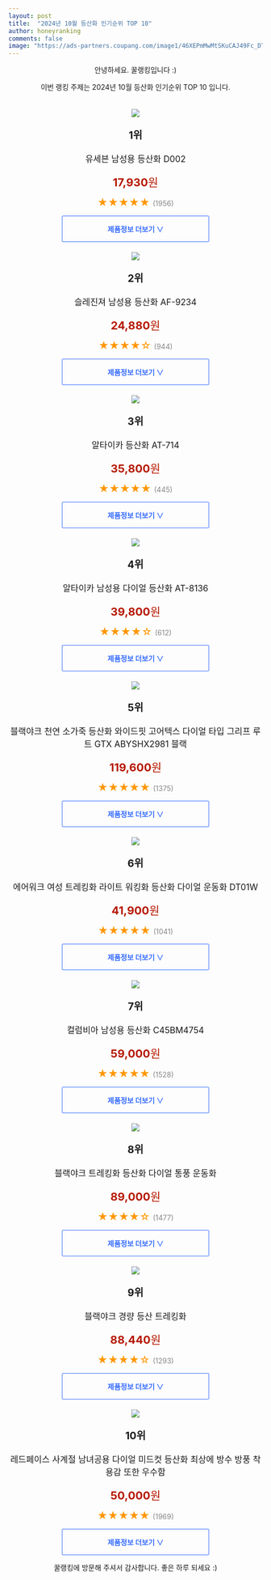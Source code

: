 ```yaml
---
layout: post
title:  "2024년 10월 등산화 인기순위 TOP 10"
author: honeyranking
comments: false
image: "https://ads-partners.coupang.com/image1/46XEPmMwMtSKuCAJ49Fc_DTfx4bYSCawEyXQi8ZMBZPO5hP1uSVYRw9828IQL02fEPaHVcu6LzAC0hsRg4PP9gTyybP2P4tWdhpH9axbRn_YSuQAbWHQWbaWkih2z20CGeNX5b3P1VLnXtD09uez1Yki9O71SUyV0vy1aeRosiFuaOKeNbAJCjnr2xnb5nNJvHojqlVNGYEXTpPISSGi_VHnMkoGzLwgM0Hl1wao5CQEXWazxlEIH5BdEyWgoXXW0yLFNtVjG3S4zM2MUuKJCpRTDsR-riGMARqp"
---
```

<p style="text-align: center;">안녕하세요. 꿀랭킹입니다 :)</p>
<p style="text-align: center;">이번 랭킹 주제는 2024년 10월 등산화 인기순위 TOP 10 입니다.</p><center><img src="https://ads-partners.coupang.com/image1/46XEPmMwMtSKuCAJ49Fc_DTfx4bYSCawEyXQi8ZMBZPO5hP1uSVYRw9828IQL02fEPaHVcu6LzAC0hsRg4PP9gTyybP2P4tWdhpH9axbRn_YSuQAbWHQWbaWkih2z20CGeNX5b3P1VLnXtD09uez1Yki9O71SUyV0vy1aeRosiFuaOKeNbAJCjnr2xnb5nNJvHojqlVNGYEXTpPISSGi_VHnMkoGzLwgM0Hl1wao5CQEXWazxlEIH5BdEyWgoXXW0yLFNtVjG3S4zM2MUuKJCpRTDsR-riGMARqp" style="margin-top:20px" /></center><p style="text-align: center; font-size: 20px"><b>1위</b></p><p style="text-align: center; font-size: 17px">유세븐 남성용 등산화 D002</p><p style="text-align: center;"><span style="color: #b61800; font-size: 22px;"><b>17,930</b>원</span></p><p style="text-align: center;"><span style="color: #ff9600; font-size: 20px;">★★★★★ </span><span style="color: #878787;">(1956)</span></p><center><a href="https://link.coupang.com/re/AFFSDP?lptag=AF3899140&subid=honeyrank&pageKey=6928467&itemId=30684775&vendorItemId=4572738648&traceid=V0-153-1805b6c98b102800&requestid=20241010090000944147845600&token=31850C%7CGM"><div style="font-size: 14px; display: inline-block; padding: 15px 90px; color: #346aff; border-radius: 2px; border: 1px solid #346aff; cursor: pointer;"><b>제품정보 더보기 &or;</b></div></a></center><center><img src="https://ads-partners.coupang.com/image1/JOg2-MyLrNLWzIWaJNoPr_jsPARHK0efkzTMsdVkYJU4S71gqT9qc1rlE9JeX3jl8v8JGWib7y2faSteqP23HoHkxsWndoBmq7D8DMG-2vg3WjiPMwUwQ6qNDdlwiKTCKJ4FW-X0EElsQPZ32bLDZH2yg_9NefBfs91XqJ5VQip2YRvYfrsPV0hzL1MfkVoBuAINdeFoLkDarsHMGo9hfvNbNoeLBBpOg83KB6YaJKO6mGeEeIhN-mOQyz7vxRD4uPjjAgqtaw2xoy5Mwfuzx3iRLF0BFlYgsTVIPDLksMkoqy0ZwO-tNEOu" style="margin-top:20px" /></center><p style="text-align: center; font-size: 20px"><b>2위</b></p><p style="text-align: center; font-size: 17px">슬레진져 남성용 등산화 AF-9234</p><p style="text-align: center;"><span style="color: #b61800; font-size: 22px;"><b>24,880</b>원</span></p><p style="text-align: center;"><span style="color: #ff9600; font-size: 20px;">★★★★☆ </span><span style="color: #878787;">(944)</span></p><center><a href="https://link.coupang.com/re/AFFSDP?lptag=AF3899140&subid=honeyrank&pageKey=2113094769&itemId=3589578228&vendorItemId=79997431649&traceid=V0-153-deeb81515a311367&requestid=20241010090000944147845600&token=31850C%7CGM"><div style="font-size: 14px; display: inline-block; padding: 15px 90px; color: #346aff; border-radius: 2px; border: 1px solid #346aff; cursor: pointer;"><b>제품정보 더보기 &or;</b></div></a></center><center><img src="https://ads-partners.coupang.com/image1/J0d_M5E0G4YgpZ8bJ2lSLH7AMkg7y3GiKaRVqPe3aV3NRVcqHxmuW8qO7j2lztvgjjdnqaaDNygWFizXJW7WWPMCzeI506pi_csbvgMRkoKguSh7CkH4HPww3ZGm2PHMo4KbhAUzH0x8Bc2P2JVApknP2D4hYhdWx9Yh9ie9g1bDqG79VT16c9Nj0UUhTavDUGrVJfgEOsaHV-W3oP1eEIhQ8z901BhV5cc4lK4CgBErN-cSw7U8gAIF2Paer-zZomwQCYwh3-yd6Qcsjn_MoHEA56lQCutugUoq" style="margin-top:20px" /></center><p style="text-align: center; font-size: 20px"><b>3위</b></p><p style="text-align: center; font-size: 17px">알타이카 등산화 AT-714</p><p style="text-align: center;"><span style="color: #b61800; font-size: 22px;"><b>35,800</b>원</span></p><p style="text-align: center;"><span style="color: #ff9600; font-size: 20px;">★★★★★ </span><span style="color: #878787;">(445)</span></p><center><a href="https://link.coupang.com/re/AFFSDP?lptag=AF3899140&subid=honeyrank&pageKey=8266341516&itemId=23819154698&vendorItemId=90842896388&traceid=V0-153-7a2da4a8b18fc94f&requestid=20241010090000944147845600&token=31850C%7CGM"><div style="font-size: 14px; display: inline-block; padding: 15px 90px; color: #346aff; border-radius: 2px; border: 1px solid #346aff; cursor: pointer;"><b>제품정보 더보기 &or;</b></div></a></center><center><img src="https://ads-partners.coupang.com/image1/vnhVLbyHjtKXQb6Mvjjx_zfFeZjWj-8Q5Cnia-np2_lfqiMB5P5Ls66CtnnIByy4e88bv7628iUpEigxQLyQrzUaos1a1Da-NLF4Ro-FZtDFpXKP8W0tAEQPe2Sh0e6KOQ5WD7Hu_zSTzr9b-NzscxUEemT_nWQlKXjI95hawr5tRnaAG_ww9ZJMHp0p4QvHgVOmhON7wjlCKMuUqTIvBpR-q_pfxjEhEJKBCSkz2vQZpa2-vj_tv-6a2tUf7OIseCdUA7HtxW2ioiWw3Dpt6IDP" style="margin-top:20px" /></center><p style="text-align: center; font-size: 20px"><b>4위</b></p><p style="text-align: center; font-size: 17px">알타이카 남성용 다이얼 등산화 AT-8136</p><p style="text-align: center;"><span style="color: #b61800; font-size: 22px;"><b>39,800</b>원</span></p><p style="text-align: center;"><span style="color: #ff9600; font-size: 20px;">★★★★☆ </span><span style="color: #878787;">(612)</span></p><center><a href="https://link.coupang.com/re/AFFSDP?lptag=AF3899140&subid=honeyrank&pageKey=5269659092&itemId=7506730934&vendorItemId=74797464348&traceid=V0-153-a5e96223e5789898&requestid=20241010090000944147845600&token=31850C%7CGM"><div style="font-size: 14px; display: inline-block; padding: 15px 90px; color: #346aff; border-radius: 2px; border: 1px solid #346aff; cursor: pointer;"><b>제품정보 더보기 &or;</b></div></a></center><center><img src="https://ads-partners.coupang.com/image1/CWzgOM0FMo0q8JqeCXjUJnQcRZ8rBdSs_xwaSuOp6ZIQyxv0hurojFx4lcgc3Rqf3QSiFqGa-O6YA6Nz_8l6ReRvAMQOsS38EGLhvG_Q-3THc2K-AL1uUPzmxuZkbxt8ILfaK7qiqRgcX_xiua9bCgpPAfUu8MApgB6KNs-cvEoBZJn7vGxUxdFjTv4f7r4oH5OzHacXEuj-WRmuCb8jlHgzGCND5lIi9LD45xzflDgsuDjEzqezNB4Y2IOSpr_PYWvsH4PImLfblPWBSvT8g5Mw96XSiOesQ7L7Q0g256K167wE_cfmIEQ=" style="margin-top:20px" /></center><p style="text-align: center; font-size: 20px"><b>5위</b></p><p style="text-align: center; font-size: 17px">블랙야크 천연 소가죽 등산화 와이드핏 고어텍스 다이얼 타입 그리프 루트 GTX ABYSHX2981 블랙</p><p style="text-align: center;"><span style="color: #b61800; font-size: 22px;"><b>119,600</b>원</span></p><p style="text-align: center;"><span style="color: #ff9600; font-size: 20px;">★★★★★ </span><span style="color: #878787;">(1375)</span></p><center><a href="https://link.coupang.com/re/AFFSDP?lptag=AF3899140&subid=honeyrank&pageKey=6864201681&itemId=19711677544&vendorItemId=85658111501&traceid=V0-153-08aa13ad7ce06617&requestid=20241010090000944147845600&token=31850C%7CGM"><div style="font-size: 14px; display: inline-block; padding: 15px 90px; color: #346aff; border-radius: 2px; border: 1px solid #346aff; cursor: pointer;"><b>제품정보 더보기 &or;</b></div></a></center><center><img src="https://ads-partners.coupang.com/image1/xRex-doKg1UxwITBxalPaBMiJYuG3ge4Bs6yFoow4pt1FRN2V_p_aaC1ge3_4IXCusRF2fYlVFLcfUmz6CX84OBGmNOXTsEfZRn3hB67enQnxARF_pVxZOTqAby_HK59rM_2CCPKsCNOpEtRFIIDLGCVqMweQ6Ciouqyn-oP89Kba_0PXn4zgBUmPA_DMHVeaLZMfl8p-Ze0A4AOks3SZ9fdZQg1K7tfQd-oYpvdPapj2cDiK-YX4KIBQlf2fbSVzUJWjS7M-gwt8catssV8i2d0v0jv2YHrCewrDpfBiH2BuHTADc7bYlk=" style="margin-top:20px" /></center><p style="text-align: center; font-size: 20px"><b>6위</b></p><p style="text-align: center; font-size: 17px">에어워크 여성 트레킹화 라이트 워킹화 등산화 다이얼 운동화 DT01W</p><p style="text-align: center;"><span style="color: #b61800; font-size: 22px;"><b>41,900</b>원</span></p><p style="text-align: center;"><span style="color: #ff9600; font-size: 20px;">★★★★★ </span><span style="color: #878787;">(1041)</span></p><center><a href="https://link.coupang.com/re/AFFSDP?lptag=AF3899140&subid=honeyrank&pageKey=7595199516&itemId=20078807937&vendorItemId=87186148334&traceid=V0-153-2064bf11b38b8cd1&requestid=20241010090000944147845600&token=31850C%7CGM"><div style="font-size: 14px; display: inline-block; padding: 15px 90px; color: #346aff; border-radius: 2px; border: 1px solid #346aff; cursor: pointer;"><b>제품정보 더보기 &or;</b></div></a></center><center><img src="https://ads-partners.coupang.com/image1/TMtmHxFxlPBwb3mPTChhWQYX-TS9bnoKl3_NW5A0FnM1oLW4vN2fb0k6dY4tjSskJKaXH_AIzpsvRbyJtoN-j3HOOh_KtG59VYwQei-oqcjY0CPDHNhZymBbJwok7_iueEqGLwZRTFeQZ9I3qeb2TyWreWUqDR0H0MF8qkTPvEfhW1v4n32bQZovEa3fPVT39bn-_Dz6vb_St68Yw8q9BRa6bfXHE3meoVPHcE37qeMaqYI0YiL55FvU3A7wF_bdu73_bADzYEw0DLhEVXMM8_oWwp53pLXKTg==" style="margin-top:20px" /></center><p style="text-align: center; font-size: 20px"><b>7위</b></p><p style="text-align: center; font-size: 17px">컬럼비아 남성용 등산화 C45BM4754</p><p style="text-align: center;"><span style="color: #b61800; font-size: 22px;"><b>59,000</b>원</span></p><p style="text-align: center;"><span style="color: #ff9600; font-size: 20px;">★★★★★ </span><span style="color: #878787;">(1528)</span></p><center><a href="https://link.coupang.com/re/AFFSDP?lptag=AF3899140&subid=honeyrank&pageKey=8253410778&itemId=23764644125&vendorItemId=90789012081&traceid=V0-153-d7db350f738231c9&requestid=20241010090000944147845600&token=31850C%7CGM"><div style="font-size: 14px; display: inline-block; padding: 15px 90px; color: #346aff; border-radius: 2px; border: 1px solid #346aff; cursor: pointer;"><b>제품정보 더보기 &or;</b></div></a></center><center><img src="https://ads-partners.coupang.com/image1/4QfzdjvHUTg-nYID4RdLAqSXZE_cRMpOp6E16tcK4p_oiRqfYYow2fOLCsAdNH-H9ehxX2dNBDGQ9oqgVEJE6W5eX0amqp1sudZjKrc3KbuDHCEug-zLfOS6x72kC4Hzmd5aHwr1iFOumtGvUB8cL174fVl6y4O9mMBGLAzreyW5_-PnuDZ8yMDfqToMKfniXgurosK_zwB5o6daScsVLuqhH5PE5BXU5tYJaksaUbyoWfpfMlYoZ9u16xfpD0cjMf_IgaTk6r0bqZYnHCdykQqWM7IH49lmr5y0iHb08B41NqTeDTXDdaU=" style="margin-top:20px" /></center><p style="text-align: center; font-size: 20px"><b>8위</b></p><p style="text-align: center; font-size: 17px">블랙야크 트레킹화 등산화 다이얼 통풍 운동화</p><p style="text-align: center;"><span style="color: #b61800; font-size: 22px;"><b>89,000</b>원</span></p><p style="text-align: center;"><span style="color: #ff9600; font-size: 20px;">★★★★☆ </span><span style="color: #878787;">(1477)</span></p><center><a href="https://link.coupang.com/re/AFFSDP?lptag=AF3899140&subid=honeyrank&pageKey=7851870032&itemId=21403523628&vendorItemId=88460113499&traceid=V0-153-1eb1539bbe5c80bc&requestid=20241010090000944147845600&token=31850C%7CGM"><div style="font-size: 14px; display: inline-block; padding: 15px 90px; color: #346aff; border-radius: 2px; border: 1px solid #346aff; cursor: pointer;"><b>제품정보 더보기 &or;</b></div></a></center><center><img src="https://ads-partners.coupang.com/image1/yHDCiInanZS7bAwhyLrh6xOvZVuB8XZ09flZ90voLJgoR7QvPnZU8v223LEm0cm02p09LfRERwoz8U-cjL4uesC3_4obmBDwGo5Lrl124zxG2Riz67cRhGfaf8ZRJVxDR9Lg-h58gJx6kGxruI6YxKv5OqsLMChjVtu_Tn9ZeHhvh1Zk8evE7A6zePgAehO7D65WenRZEiSoGDwAPaQqttVqXOdXel9SBbpGfbet8kmS5MYtv8mECEDtpbDixrmTNd-_aDgnHv3kJDAg61f1MH1B_SJEm2kaHrcVKgVfXZ-gInNErwrsq8A=" style="margin-top:20px" /></center><p style="text-align: center; font-size: 20px"><b>9위</b></p><p style="text-align: center; font-size: 17px">블랙야크 경량 등산 트레킹화</p><p style="text-align: center;"><span style="color: #b61800; font-size: 22px;"><b>88,440</b>원</span></p><p style="text-align: center;"><span style="color: #ff9600; font-size: 20px;">★★★★☆ </span><span style="color: #878787;">(1293)</span></p><center><a href="https://link.coupang.com/re/AFFSDP?lptag=AF3899140&subid=honeyrank&pageKey=7260781349&itemId=18493375795&vendorItemId=85632887641&traceid=V0-153-21a914ac107040c6&requestid=20241010090000944147845600&token=31850C%7CGM"><div style="font-size: 14px; display: inline-block; padding: 15px 90px; color: #346aff; border-radius: 2px; border: 1px solid #346aff; cursor: pointer;"><b>제품정보 더보기 &or;</b></div></a></center><center><img src="https://ads-partners.coupang.com/image1/JtGgmMLW2OJ6oc_UJjAPDIhJ-pwIHOwec9zO-ss4W_xS5nr99mhujaUbeub0RExxKgIs8RMNHuF42IlqYgEnZdHwsEBIrxl7DhHgau_FwaKFECQCl-YYbmVRyO3-udAcgX_-haaUSMVpWHkGjKKPYpKVX_HmceV-3bxSe9sPP-7LNE-mvutCS_oaojw4cUkd6cnuCRRdBfmv6xMaK4WquIiaRhnrXIrXLAQg8HkwWzcM3G0jwLZ9DC95LL4oumtXFXnnhi3RMHPxyVapRVeLP3uOLJc5ePF15PUrcCZuWMTm6PSFQh035iDl" style="margin-top:20px" /></center><p style="text-align: center; font-size: 20px"><b>10위</b></p><p style="text-align: center; font-size: 17px">레드페이스 사계절 남녀공용 다이얼 미드컷 등산화 최상에 방수 방풍 착용감 또한 우수함</p><p style="text-align: center;"><span style="color: #b61800; font-size: 22px;"><b>50,000</b>원</span></p><p style="text-align: center;"><span style="color: #ff9600; font-size: 20px;">★★★★★ </span><span style="color: #878787;">(1969)</span></p><center><a href="https://link.coupang.com/re/AFFSDP?lptag=AF3899140&subid=honeyrank&pageKey=2030054008&itemId=3452268127&vendorItemId=71438663557&traceid=V0-153-00cc72bbd4886868&requestid=20241010090000944147845600&token=31850C%7CGM"><div style="font-size: 14px; display: inline-block; padding: 15px 90px; color: #346aff; border-radius: 2px; border: 1px solid #346aff; cursor: pointer;"><b>제품정보 더보기 &or;</b></div></a></center><p style="text-align: center;">꿀랭킹에 방문해 주셔서 감사합니다. 좋은 하루 되세요 :)</p>